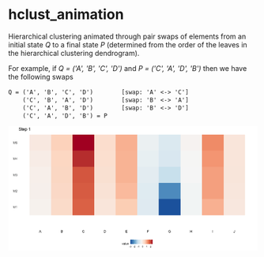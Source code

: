 # hclust_animation

Hierarchical clustering animated through pair swaps of elements from an initial
state *Q* to a final state *P* (determined from the order of the leaves in the
hierarchical clustering dendrogram).  

For example, if *Q = ('A', 'B', 'C', 'D')* and *P = ('C', 'A', 'D', 'B')* then
we have the following swaps

```
Q = ('A', 'B', 'C', 'D')        [swap: 'A' <-> 'C']
    ('C', 'B', 'A', 'D')        [swap: 'B' <-> 'A']
    ('C', 'A', 'B', 'D')        [swap: 'B' <-> 'D']
    ('C', 'A', 'D', 'B') = P
```

![](animation.gif)
